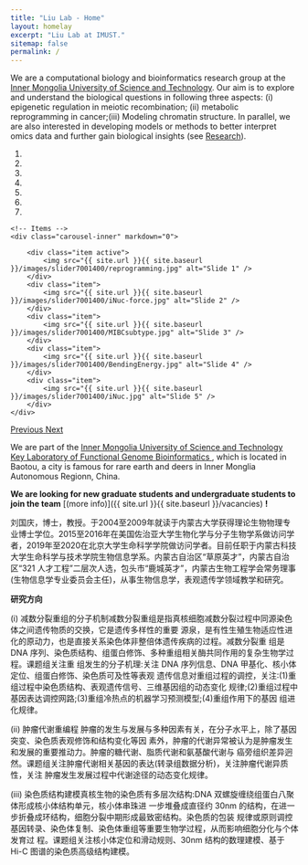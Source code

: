 ```yaml
---
title: "Liu Lab - Home"
layout: homelay
excerpt: "Liu Lab at IMUST."
sitemap: false
permalink: /
---
```


We are a computational biology and bioinformatics research group at the [Inner Mongolia University of Science and Technology](http://www.imust.cn). Our aim is to explore and understand the biological questions in following three aspects: (i) epigenetic regulation in meiotic recombination; (ii) metabolic reprogramming in cancer;(iii) Modeling chromatin structure. In parallel, we are also interested in developing models or methods to better interpret omics data and further gain biological insights (see [Research](research)). 


<div markdown="0" id="carousel" class="carousel slide" data-ride="carousel" data-interval="5000" data-pause="hover" >
    <!-- Menu -->
    <ol class="carousel-indicators">
        <li data-target="#carousel" data-slide-to="0" class="active"></li>
        <li data-target="#carousel" data-slide-to="1"></li>
        <li data-target="#carousel" data-slide-to="2"></li>
        <li data-target="#carousel" data-slide-to="3"></li>
        <li data-target="#carousel" data-slide-to="4"></li>
        <li data-target="#carousel" data-slide-to="5"></li>
        <li data-target="#carousel" data-slide-to="6"></li>
    </ol>

    <!-- Items -->
    <div class="carousel-inner" markdown="0">
    
        <div class="item active">
            <img src="{{ site.url }}{{ site.baseurl }}/images/slider7001400/reprogramming.jpg" alt="Slide 1" />
        </div>
        <div class="item">
            <img src="{{ site.url }}{{ site.baseurl }}/images/slider7001400/iNuc-force.jpg" alt="Slide 2" />
        </div>
        <div class="item">
            <img src="{{ site.url }}{{ site.baseurl }}/images/slider7001400/MIBCsubtype.jpg" alt="Slide 3" />
        </div>
        <div class="item">
            <img src="{{ site.url }}{{ site.baseurl }}/images/slider7001400/BendingEnergy.jpg" alt="Slide 4" />
        </div>
        <div class="item">
            <img src="{{ site.url }}{{ site.baseurl }}/images/slider7001400/iNuc.jpg" alt="Slide 5" />
        </div>
    </div>
  <a class="left carousel-control" href="#carousel" role="button" data-slide="prev">
    <span class="glyphicon glyphicon-chevron-left" aria-hidden="true"></span>
    <span class="sr-only">Previous</span>
  </a>
  <a class="right carousel-control" href="#carousel" role="button" data-slide="next">
    <span class="glyphicon glyphicon-chevron-right" aria-hidden="true"></span>
    <span class="sr-only">Next</span>
  </a>
</div>



We are part of the <a href="http://www.imust.cn/">Inner Mongolia University of Science and Technology</a> <a href="http://smxy.imust.cn/xkjs1/xkpt1/swzn.htm/"> Key Laboratory of Functional Genome Bioinformatics </a>, which is located in Baotou, a city is famous for rare earth and deers in Inner Monglia Autonomous Regionn, China.
    

 **We are looking for new graduate students and undergraduate students to join the team** [(more info)]({{ site.url }}{{ site.baseurl }}/vacancies) **!**

刘国庆，博士，教授。于2004至2009年就读于内蒙古大学获得理论生物物理专业博士学位。2015至2016年在美国佐治亚大学生物化学与分子生物学系做访问学者，2019年至2020在北京大学生命科学学院做访问学者。目前任职于内蒙古科技大学生命科学与技术学院生物信息学系。内蒙古自治区“草原英才”，内蒙古自治区“321 人才工程”二层次人选，包头市“鹿城英才”，内蒙古生物工程学会常务理事(生物信息学专业委员会主任)，从事生物信息学，表观遗传学领域教学和研究。

**研究方向**

(i) 减数分裂重组的分子机制减数分裂重组是指真核细胞减数分裂过程中同源染色体之间遗传物质的交换，它是遗传多样性的重要 源泉，是有性生殖生物适应性进化的原动力，也是直接关系染色体非整倍体遗传疾病的过程。减数分裂重 组是 DNA 序列、染色质结构、组蛋白修饰、多种重组相关酶共同作用的复杂生物学过程。课题组关注重 组发生的分子机理:关注 DNA 序列信息、DNA 甲基化、核小体定位、组蛋白修饰、染色质可及性等表观 遗传信息对重组过程的调控，关注:(1)重组过程中染色质结构、表观遗传信号、三维基因组的动态变化 规律;(2)重组过程中基因表达调控网路;(3)重组冷热点的机器学习预测模型;(4)重组作用下的基因 组进化规律。

(ii) 肿瘤代谢重编程 肿瘤的发生与发展与多种因素有关，在分子水平上，除了基因突变、染色质表观修饰和结构变化等因
素外，肿瘤的代谢异常被认为是肿瘤发生和发展的重要推动力。肿瘤的糖代谢、脂质代谢和氨基酸代谢与 癌旁组织差异迥然。课题组关注肿瘤代谢相关基因的表达(转录组数据分析)，关注肿瘤代谢异质性，关注 肿瘤发生发展过程中代谢途径的动态变化规律。

(iii) 染色质结构建模真核生物的染色质有多层次结构:DNA 双螺旋缠绕组蛋白八聚体形成核小体结构单元，核小体串珠进 一步堆叠成直径约 30nm 的结构，在进一步折叠成环结构，细胞分裂中期形成最致密结构。染色质的包装 规律或原则调控基因转录、染色体复制、染色体重组等重要生物学过程，从而影响细胞分化与个体发育过 程。课题组关注核小体定位和滑动规则、30nm 结构的数理建模、基于 Hi-C 图谱的染色质高级结构建模。


